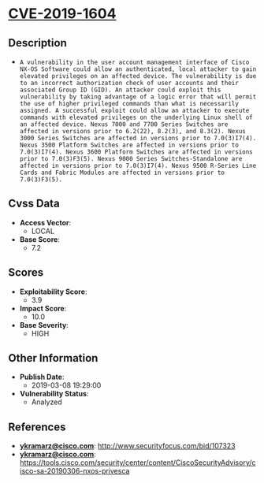 
# [CVE-2019-1604](http://www.securityfocus.com/bid/107323)

## Description

- `A vulnerability in the user account management interface of Cisco NX-OS Software could allow an authenticated, local attacker to gain elevated privileges on an affected device. The vulnerability is due to an incorrect authorization check of user accounts and their associated Group ID (GID). An attacker could exploit this vulnerability by taking advantage of a logic error that will permit the use of higher privileged commands than what is necessarily assigned. A successful exploit could allow an attacker to execute commands with elevated privileges on the underlying Linux shell of an affected device. Nexus 7000 and 7700 Series Switches are affected in versions prior to 6.2(22), 8.2(3), and 8.3(2). Nexus 3000 Series Switches are affected in versions prior to 7.0(3)I7(4). Nexus 3500 Platform Switches are affected in versions prior to 7.0(3)I7(4). Nexus 3600 Platform Switches are affected in versions prior to 7.0(3)F3(5). Nexus 9000 Series Switches-Standalone are affected in versions prior to 7.0(3)I7(4). Nexus 9500 R-Series Line Cards and Fabric Modules are affected in versions prior to 7.0(3)F3(5).`

## Cvss Data

- **Access Vector**:
  - LOCAL
- **Base Score**:
  - 7.2

## Scores

- **Exploitability Score**:
  - 3.9
- **Impact Score**:
  - 10.0
- **Base Severity**:
  - HIGH

## Other Information

- **Publish Date**:
  - 2019-03-08 19:29:00
- **Vulnerability Status**:
  - Analyzed

## References

- **ykramarz@cisco.com**: http://www.securityfocus.com/bid/107323
- **ykramarz@cisco.com**: https://tools.cisco.com/security/center/content/CiscoSecurityAdvisory/cisco-sa-20190306-nxos-privesca
